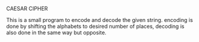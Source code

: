 CAESAR CIPHER

This is a small program to encode and decode the given string.
encoding is done by shifting the alphabets to desired number of places, decoding is also done in the
same way but opposite.
